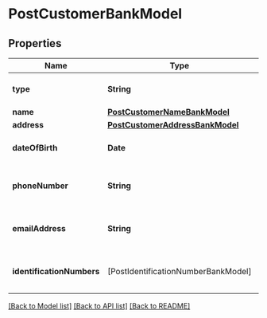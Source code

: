 # PostCustomerBankModel

## Properties
Name | Type | Description | Notes
------------ | ------------- | ------------- | -------------
**type** | **String** | The customer&#39;s type. | 
**name** | [**PostCustomerNameBankModel**](PostCustomerNameBankModel.md) |  | [optional] 
**address** | [**PostCustomerAddressBankModel**](PostCustomerAddressBankModel.md) |  | [optional] 
**dateOfBirth** | **Date** | The customer&#39;s date of birth. | [optional] 
**phoneNumber** | **String** | The customer&#39;s phone number. | [optional] 
**emailAddress** | **String** | The customer&#39;s email address. | [optional] 
**identificationNumbers** | [PostIdentificationNumberBankModel] | The customer&#39;s identification numbers. | [optional] 

[[Back to Model list]](../README.md#documentation-for-models) [[Back to API list]](../README.md#documentation-for-api-endpoints) [[Back to README]](../README.md)


